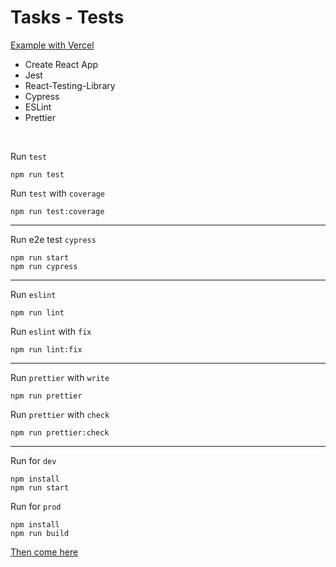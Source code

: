 # Tasks - Tests

<a href="https://taskstests.vercel.app/">Example with Vercel</a>

- Create React App
- Jest
- React-Testing-Library
- Cypress
- ESLint
- Prettier

<br>

Run `test`

```shell
npm run test
```

Run `test` with `coverage`

```shell
npm run test:coverage
```

---

Run e2e test `cypress`

```shell
npm run start
npm run cypress
```

---

Run `eslint`

```shell
npm run lint
```

Run `eslint` with `fix`

```shell
npm run lint:fix
```

---

Run `prettier` with `write`

```shell
npm run prettier
```

Run `prettier` with `check`

```shell
npm run prettier:check
```

---

Run for `dev`

```shell
npm install
npm run start
```

Run for `prod`

```shell
npm install
npm run build
```

<a href="https://create-react-app.dev/docs/deployment/">Then come here</a>

